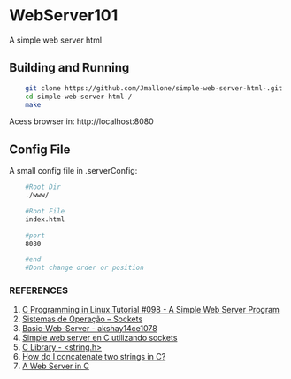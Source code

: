 # WebServer101
A simple web server html

## Building and Running

```bash
    git clone https://github.com/Jmallone/simple-web-server-html-.git
    cd simple-web-server-html-/
    make
```
Acess browser in:
http://localhost:8080

## Config File
A small config file in .serverConfig:
```bash
    #Root Dir
    ./www/

    #Root File
    index.html

    #port
    8080

    #end
    #Dont change order or position
```

### REFERENCES
1. [C Programming in Linux Tutorial #098 - A Simple Web Server Program](https://www.youtube.com/watch?v=Q1bHO4VbUck&feature=youtu.be&t=789)
2. [Sistemas de Operação – Sockets](https://www.dcc.fc.up.pt/~ines/aulas/0910/SO/sockets.pdf)
3. [Basic-Web-Server - akshay14ce1078](https://github.com/akshay14ce1078/Basic-Web-Server/blob/master/myserver.c)
4. [Simple web server en C utilizando sockets](https://kriversia.com/2017/08/simple-web-server-en-c)
5. [C Library - <string.h>](https://www.tutorialspoint.com/c_standard_library/string_h.htm)
6. [How do I concatenate two strings in C?](https://stackoverflow.com/questions/8465006/how-do-i-concatenate-two-strings-in-c/8465083)
7. [A Web Server in C](https://dzone.com/articles/web-server-c)
